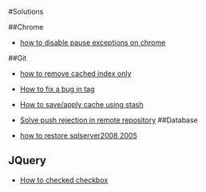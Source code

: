 #Solutions

##Chrome
- [how to disable pause exceptions on chrome](how_to_disable_pause_exceptions_on_chrome.md)
	
##Git
-	[how to remove cached index only](how_to_remove_cached_index_only.md)
-	[How to fix a bug in tag](how_to_fix_a_bug_in_tag.md)
-	[How to save/apply cache using stash](how_to_save_or_apply_stash_cache.md)
-	[Solve push rejection in remote repository](solve_push_reject.md)
##Database

-	[how to restore sqlserver2008 2005](how_to_restore_sqlserver2008_2005.md)

## JQuery

-	[How to checked checkbox](how_to_checked_checkbox.md)
